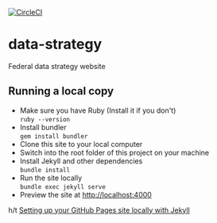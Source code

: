 [![CircleCI](https://circleci.com/gh/GSA/data-strategy.svg?style=svg)](https://circleci.com/gh/GSA/data-strategy)

# data-strategy
Federal data strategy website

## Running a local copy
* Make sure you have Ruby (Install it if you don't)  
```ruby --version```
* Install bundler  
```gem install bundler```
* Clone this site to your local computer
* Switch into the root folder of this project on your machine
* Install Jekyll and other dependencies  
```bundle install```
* Run the site locally  
```bundle exec jekyll serve```
* Preview the site at [http://localhost:4000](http://localhost:4000)

h/t [Setting up your GitHub Pages site locally with Jekyll](https://help.github.com/en/articles/setting-up-your-github-pages-site-locally-with-jekyll)